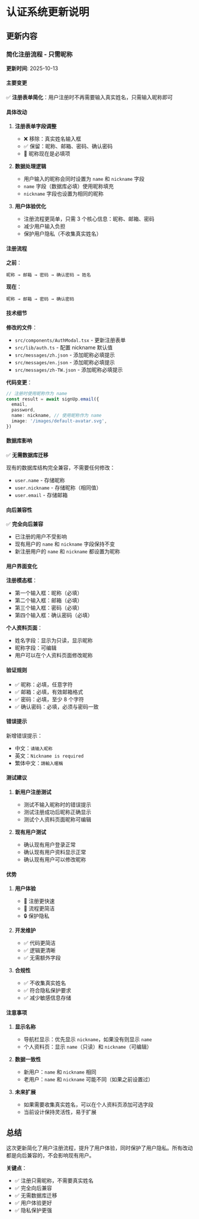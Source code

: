 # 认证系统更新说明

## 更新内容

### 简化注册流程 - 只需昵称

**更新时间**: 2025-10-13

#### 主要变更

✅ **注册表单简化**：用户注册时不再需要输入真实姓名，只需输入昵称即可

#### 具体改动

1. **注册表单字段调整**
   - ❌ 移除：真实姓名输入框
   - ✅ 保留：昵称、邮箱、密码、确认密码
   - 📝 昵称现在是必填项

2. **数据处理逻辑**
   - 用户输入的昵称会同时设置为 `name` 和 `nickname` 字段
   - `name` 字段（数据库必填）使用昵称填充
   - `nickname` 字段也设置为相同的昵称

3. **用户体验优化**
   - 注册流程更简单，只需 3 个核心信息：昵称、邮箱、密码
   - 减少用户输入负担
   - 保护用户隐私（不收集真实姓名）

#### 注册流程

**之前**：
```
昵称 → 邮箱 → 密码 → 确认密码 → 姓名
```

**现在**：
```
昵称 → 邮箱 → 密码 → 确认密码
```

#### 技术细节

**修改的文件**：
- `src/components/AuthModal.tsx` - 更新注册表单
- `src/lib/auth.ts` - 配置 nickname 默认值
- `src/messages/zh.json` - 添加昵称必填提示
- `src/messages/en.json` - 添加昵称必填提示
- `src/messages/zh-TW.json` - 添加昵称必填提示

**代码变更**：
```typescript
// 注册时使用昵称作为 name
const result = await signUp.email({
  email,
  password,
  name: nickname, // 使用昵称作为 name
  image: '/images/default-avatar.svg',
})
```

#### 数据库影响

✅ **无需数据库迁移**

现有的数据库结构完全兼容，不需要任何修改：
- `user.name` - 存储昵称
- `user.nickname` - 存储昵称（相同值）
- `user.email` - 存储邮箱

#### 向后兼容性

✅ **完全向后兼容**

- 已注册的用户不受影响
- 现有用户的 `name` 和 `nickname` 字段保持不变
- 新注册用户的 `name` 和 `nickname` 都设置为昵称

#### 用户界面变化

**注册模态框**：
- 第一个输入框：昵称（必填）
- 第二个输入框：邮箱（必填）
- 第三个输入框：密码（必填）
- 第四个输入框：确认密码（必填）

**个人资料页面**：
- 姓名字段：显示为只读，显示昵称
- 昵称字段：可编辑
- 用户可以在个人资料页面修改昵称

#### 验证规则

- ✅ 昵称：必填，任意字符
- ✅ 邮箱：必填，有效邮箱格式
- ✅ 密码：必填，至少 8 个字符
- ✅ 确认密码：必填，必须与密码一致

#### 错误提示

新增错误提示：
- 中文：`请输入昵称`
- 英文：`Nickname is required`
- 繁体中文：`請輸入暱稱`

#### 测试建议

1. **新用户注册测试**
   - 测试不输入昵称时的错误提示
   - 测试注册成功后昵称正确显示
   - 测试个人资料页面昵称可编辑

2. **现有用户测试**
   - 确认现有用户登录正常
   - 确认现有用户资料显示正常
   - 确认现有用户可以修改昵称

#### 优势

1. **用户体验**
   - 🚀 注册更快速
   - 🎯 流程更简洁
   - 🔒 保护隐私

2. **开发维护**
   - ✅ 代码更简洁
   - ✅ 逻辑更清晰
   - ✅ 无需额外字段

3. **合规性**
   - ✅ 不收集真实姓名
   - ✅ 符合隐私保护要求
   - ✅ 减少敏感信息存储

#### 注意事项

1. **显示名称**
   - 导航栏显示：优先显示 `nickname`，如果没有则显示 `name`
   - 个人资料页：显示 `name`（只读）和 `nickname`（可编辑）

2. **数据一致性**
   - 新用户：`name` 和 `nickname` 相同
   - 老用户：`name` 和 `nickname` 可能不同（如果之前设置过）

3. **未来扩展**
   - 如果需要收集真实姓名，可以在个人资料页添加可选字段
   - 当前设计保持灵活性，易于扩展

## 总结

这次更新简化了用户注册流程，提升了用户体验，同时保护了用户隐私。所有改动都是向后兼容的，不会影响现有用户。

**关键点**：
- ✅ 注册只需昵称，不需要真实姓名
- ✅ 完全向后兼容
- ✅ 无需数据库迁移
- ✅ 用户体验更好
- ✅ 隐私保护更强

